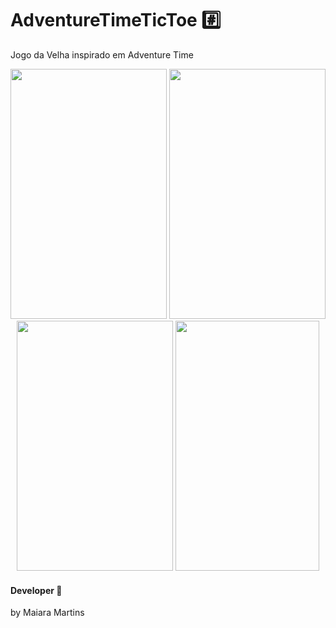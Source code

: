 # AdventureTimeTicToe :hash:
Jogo da Velha inspirado em Adventure Time

<p align="center">
       <image width="250" height="400" src="https://github.com/MaiaraM/AdventureTimeTicToe/blob/master/screen/Screentictoe1.jpg"/>
       <image width="250" height="400" src="https://github.com/MaiaraM/AdventureTimeTicToe/blob/master/screen/ScreenTictoe2.jpg"/>
     <image width="250" height="400" src="https://github.com/MaiaraM/AdventureTimeTicToe/blob/master/screen/ScreenTictoe3.jpg"/>
       <image width="230" height="400" src="https://github.com/MaiaraM/AdventureTimeTicToe/blob/master/screen/ScreenTictoe4.jpg"/>
       
       
 </p>
 
 #### Developer :star2:
 by Maiara Martins 
